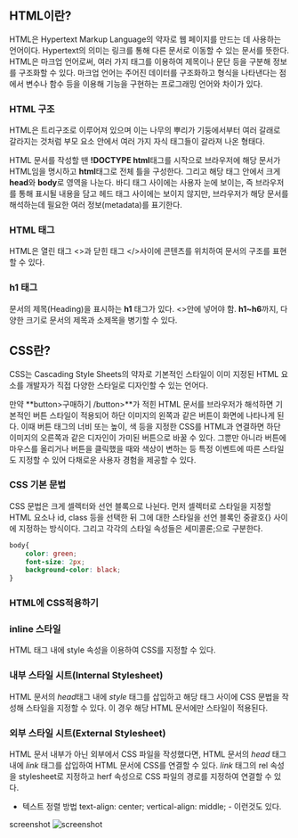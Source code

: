 ## HTML이란?
HTML은 Hypertext Markup Language의 약자로 웹 페이지를 만드는 데 사용하는 언어이다.
Hypertext의 의미는 링크를 통해 다른 문서로 이동할 수 있는 문서를 뜻한다.
HTML은 마크업 언어로써, 여러 가지 태그를 이용하여 제목이나 문단 등을 구분해 정보를 구조화할 수 있다. 마크업 언어는 주어진 데이터를 구조화하고 형식을 나타낸다는 점에서 변수나 함수 등을 이용해 기능을 구현하는 프로그래밍 언어와 차이가 있다.

### HTML 구조
HTML은 트리구조로 이루어져 있으며 이는 나무의 뿌리가 기둥에서부터 여러 갈래로 갈라지는 것처럼 부모 요소 안에서 여러 가지 자식 태그들이 갈라져 나온 형태다. 

HTML 문서를 작성할 땐 **!DOCTYPE html**태그를 시작으로 브라우저에 해당 문서가 HTML임을 명시하고 **html**태그로 전체 틀을 구성한다. 그리고 해당 태그 안에서 크게 **head**와 **body**로 영역을 나눈다. 바디 태그 사이에는 사용자 눈에 보이는, 즉 브라우저를 통해 표시될 내용을 담고 헤드 태그 사이에는 보이지 않지만, 브라우저가 해당 문서를 해석하는데 필요한 여러 정보(metadata)를 표기한다.

### HTML 태그
HTML은 열린 태그 <>과 닫힌 태그 </>사이에 콘텐츠를 위치하여 문서의 구조를 표현할 수 있다.

### h1 태그
문서의 제목(Heading)을 표시하는 **h1** 태그가 있다. <>안에 넣어야 함. **h1~h6**까지, 다양한 크기로 문서의 제목과 소제목을 병기할 수 있다.

## CSS란?
CSS는 Cascading Style Sheets의 약자로 기본적인 스타일이 이미 지정된 HTML 요소를 개발자가 직접 다양한 스타일로 디자인할 수 있는 언어다.

만약 **button>구매하기 /button>**가 적힌 HTML 문서를 브라우저가 해석하면 기본적인 버튼 스타일이 적용되어 하단 이미지의 왼쪽과 같은 버튼이 화면에 나타나게 된다. 이때 버튼 태그의 너비 또는 높이, 색 등을 지정한 CSS를 HTML과 연결하면 하단 이미지의 오른쪽과 같은 디자인이 가미된 버튼으로 바꿀 수 있다.
그뿐만 아니라 버튼에 마우스를 올리거나 버튼을 클릭했을 때와 색상이 변하는 등 특정 이벤트에 따른 스타일도 지정할 수 있어 다채로운 사용자 경험을 제공할 수 있다.

### CSS 기본 문법
CSS 문법은 크게 셀렉터와 선언 블록으로 나뉜다. 먼저 셀렉터로 스타일을 지정할 HTML 요소나 id, class 등을 선택한 뒤 그에 대한 스타일을 선언 블록인 중괄호{} 사이에 지정하는 방식이다. 그리고 각각의 스타일 속성들은 세미콜론;으로 구분한다.
```css
body{
    color: green;
    font-size: 2px;
    background-color: black;
}
```

### HTML에 CSS적용하기
### inline 스타일
HTML 태그 내에 style 속성을 이용하여 CSS를 지정할 수 있다.
### 내부 스타일 시트(Internal Stylesheet)
HTML 문서의 *head*태그 내에 *style* 태그를 삽입하고 해당 태그 사이에 CSS 문법을 작성해 스타일을 지정할 수 있다. 이 경우 해당 HTML 문서에만 스타일이 적용된다.
### 외부 스타일 시트(External Stylesheet)
HTML 문서 내부가 아닌 외부에서 CSS 파일을 작성했다면, HTML 문서의 *head* 태그 내에 *link* 태그를 삽입하여 HTML 문서에 CSS를 연결할 수 있다. *link* 태그의 rel 속성을 stylesheet로 지정하고 herf 속성으로 CSS 파일의 경로를 지정하여 연결할 수 있다.
    <link rel="stylesheet" href="/style.css">

* 텍스트 정렬 방법
    text-align: center;
    vertical-align: middle; - 이런것도 있다.

screenshot
![screenshot](https://github.com/tablemin03/2024-1-Web-Study/assets/87592982/18572264-84b8-4fd3-bea7-e2b83e17e9c4)

